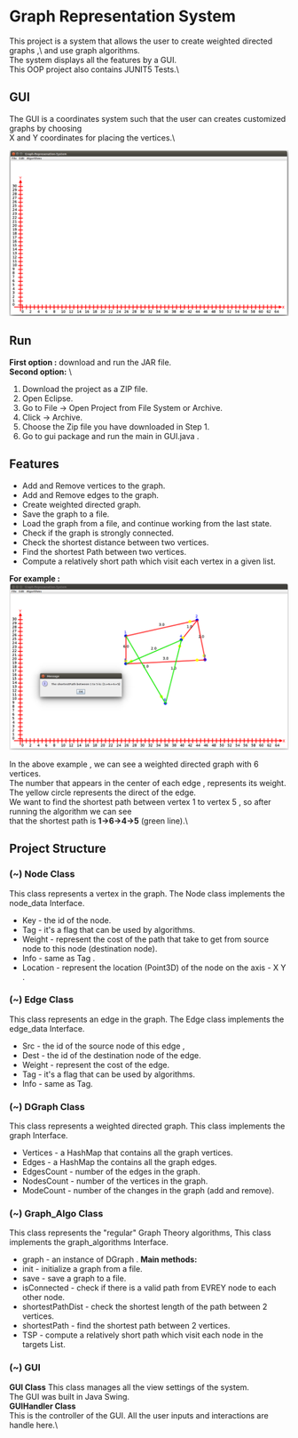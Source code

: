 # Graph Representation System
This project is a system that allows the user to create weighted directed graphs ,\ 
and use graph algorithms.\
The system displays all the features by a GUI.\
This OOP project also contains JUNIT5 Tests.\
 
## GUI
The GUI is a coordinates system such that the user can creates customized graphs by choosing\
X and Y coordinates for placing the vertices.\

![enter image description here](https://github.com/shoval6/Graph-Representation-System/blob/master/img/1-img.png?raw=true)


## Run
**First option :**  download and run the JAR file.\
**Second option:** \
1. Download the project as a ZIP file.
2. Open Eclipse.
3. Go to File -> Open Project from File System or Archive.
4. Click -> Archive.
5. Choose the Zip file you have downloaded in Step 1.
6. Go to gui package and run the main in GUI.java .

## Features

* Add and Remove vertices to the graph.
* Add and Remove edges to the graph.
* Create weighted directed graph.
* Save the graph to a file.
* Load the graph from a file, and continue working from the last state.
* Check if the graph is strongly connected.
* Check the shortest distance between two vertices.
* Find the shortest Path between two vertices.
* Compute a relatively short path which visit each vertex in a given list.

**For example :**
![enter image description here](https://github.com/shoval6/Graph-Representation-System/blob/master/img/2-img.png?raw=true)

In the above example , we can see a weighted directed graph with 6 vertices.\
The number that appears in the center of each edge , represents its weight.\
The yellow circle represents the direct of the edge.\
We want to find the shortest path between vertex 1 to vertex 5 , so after running the algorithm we can see\
that the shortest path is **1->6->4->5** (green line).\

## Project Structure

### (~) Node Class
This class represents a vertex in the graph. 
The Node class implements the node_data Interface.
 * Key - the id of the node.
 * Tag - it's a flag that can be used by algorithms.
 * Weight - represent the cost of the path that take to get from source node to this node (destination node). 
 * Info - same as Tag .
 * Location - represent the location (Point3D) of the node on the axis - X Y .

### (~) Edge Class
This class represents an edge in the graph.
The Edge class implements the edge_data Interface.
* Src - the id of the source node of this edge ,
* Dest - the id of the destination node of the edge.
* Weight - represent the cost of the edge.
* Tag - it's a flag that can be used by algorithms.
* Info - same as Tag.

### (~) DGraph Class
This class represents a weighted directed graph.
This class implements the graph Interface.
* Vertices - a HashMap that contains all the graph vertices.
* Edges - a HashMap the contains all the graph edges.
* EdgesCount - number of the edges in the graph.
* NodesCount - number of the vertices in the graph.
* ModeCount - number of the changes in the graph (add and remove).

### (~) Graph_Algo Class
This class represents the "regular" Graph Theory algorithms,
This class implements the graph_algorithms Interface.
* graph - an instance of DGraph .
 **Main methods:**
* init - initialize a graph from a file.
* save - save a graph to a file.
* isConnected - check if there is a valid path from EVREY node to each other node.
* shortestPathDist - check the shortest length of the path between 2 vertices.
* shortestPath - find the shortest path between 2 vertices.
* TSP - compute a relatively short path which visit each node in the targets List.
 
### (~) GUI 
**GUI Class**
This class manages all the view settings of the system.\
The GUI was built in Java Swing.\
**GUIHandler Class**\
This is the controller of the GUI. All the user inputs and interactions are handle here.\
